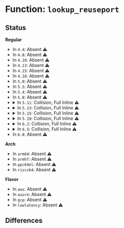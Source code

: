 # Function: <code>lookup_reuseport</code>

## Status
<b>Regular</b>
<ul>
<li>
In <code>4.4</code>: Absent ⚠️
</li>
<li>
In <code>4.8</code>: Absent ⚠️
</li>
<li>
In <code>4.10</code>: Absent ⚠️
</li>
<li>
In <code>4.13</code>: Absent ⚠️
</li>
<li>
In <code>4.15</code>: Absent ⚠️
</li>
<li>
In <code>4.18</code>: Absent ⚠️
</li>
<li>
In <code>5.0</code>: Absent ⚠️
</li>
<li>
In <code>5.3</code>: Absent ⚠️
</li>
<li>
In <code>5.4</code>: Absent ⚠️
</li>
<li>
In <code>5.8</code>: Absent ⚠️
</li>
<li>
<details>
<summary>In <code>5.11</code>: Collision, Full Inline ⚠️</summary>

**Collision:** Static-Static Collision

**Inline:** Full

**Transformation:** False

**Instances:**

```
In net/ipv4/inet_hashtables.c (ffffffff81aadbdf)
Location: net/ipv4/inet_hashtables.c:253
Inline: True
Inline callers:
  - net/ipv4/inet_hashtables.c:__inet_lookup_listener
  - net/ipv4/inet_hashtables.c:__inet_lookup_listener
```
```
In net/ipv4/udp.c (ffffffff81adfad8)
Location: net/ipv4/udp.c:412
Inline: True
Inline callers:
  - net/ipv4/udp.c:__udp4_lib_lookup
  - net/ipv4/udp.c:__udp4_lib_lookup
```
```
In net/ipv6/udp.c (ffffffff81b688d8)
Location: net/ipv6/udp.c:144
Inline: True
Inline callers:
  - net/ipv6/udp.c:__udp6_lib_lookup
  - net/ipv6/udp.c:__udp6_lib_lookup
```
```
In net/ipv6/inet6_hashtables.c (ffffffff81b93f88)
Location: net/ipv6/inet6_hashtables.c:116
Inline: True
Inline callers:
  - net/ipv6/inet6_hashtables.c:inet6_lookup_listener
  - net/ipv6/inet6_hashtables.c:inet6_lookup_listener
```
</details>
</li>
<li>
<details>
<summary>In <code>5.13</code>: Collision, Full Inline ⚠️</summary>

**Collision:** Static-Static Collision

**Inline:** Full

**Transformation:** False

**Instances:**

```
In net/ipv4/inet_hashtables.c (ffffffff81a98c9e)
Location: net/ipv4/inet_hashtables.c:253
Inline: True
Inline callers:
  - net/ipv4/inet_hashtables.c:__inet_lookup_listener
  - net/ipv4/inet_hashtables.c:__inet_lookup_listener
```
```
In net/ipv4/udp.c (ffffffff81aca9e1)
Location: net/ipv4/udp.c:412
Inline: True
Inline callers:
  - net/ipv4/udp.c:__udp4_lib_lookup
  - net/ipv4/udp.c:__udp4_lib_lookup
```
```
In net/ipv6/udp.c (ffffffff81b56bc6)
Location: net/ipv6/udp.c:144
Inline: True
Inline callers:
  - net/ipv6/udp.c:__udp6_lib_lookup
  - net/ipv6/udp.c:__udp6_lib_lookup
```
```
In net/ipv6/inet6_hashtables.c (ffffffff81b83095)
Location: net/ipv6/inet6_hashtables.c:116
Inline: True
Inline callers:
  - net/ipv6/inet6_hashtables.c:inet6_lookup_listener
  - net/ipv6/inet6_hashtables.c:inet6_lookup_listener
```
</details>
</li>
<li>
<details>
<summary>In <code>5.15</code>: Collision, Full Inline ⚠️</summary>

**Collision:** Static-Static Collision

**Inline:** Full

**Transformation:** False

**Instances:**

```
In net/ipv4/inet_hashtables.c (ffffffff81b5417c)
Location: net/ipv4/inet_hashtables.c:255
Inline: True
Inline callers:
  - net/ipv4/inet_hashtables.c:__inet_lookup_listener
  - net/ipv4/inet_hashtables.c:__inet_lookup_listener
  - net/ipv4/inet_hashtables.c:inet_lhash2_lookup
  - net/ipv4/inet_hashtables.c:inet_lhash2_lookup
```
```
In net/ipv4/udp.c (ffffffff81b8969d)
Location: net/ipv4/udp.c:413
Inline: True
Inline callers:
  - net/ipv4/udp.c:__udp4_lib_lookup
  - net/ipv4/udp.c:__udp4_lib_lookup
  - net/ipv4/udp.c:udp4_lib_lookup2
  - net/ipv4/udp.c:udp4_lib_lookup2
```
```
In net/ipv6/udp.c (ffffffff81c1c322)
Location: net/ipv6/udp.c:146
Inline: True
Inline callers:
  - net/ipv6/udp.c:__udp6_lib_lookup
  - net/ipv6/udp.c:__udp6_lib_lookup
  - net/ipv6/udp.c:udp6_lib_lookup2
  - net/ipv6/udp.c:udp6_lib_lookup2
```
```
In net/ipv6/inet6_hashtables.c (ffffffff81c4f163)
Location: net/ipv6/inet6_hashtables.c:116
Inline: True
Inline callers:
  - net/ipv6/inet6_hashtables.c:inet6_lookup_listener
  - net/ipv6/inet6_hashtables.c:inet6_lookup_listener
  - net/ipv6/inet6_hashtables.c:inet6_lhash2_lookup
  - net/ipv6/inet6_hashtables.c:inet6_lhash2_lookup
```
</details>
</li>
<li>
<details>
<summary>In <code>5.19</code>: Collision, Full Inline ⚠️</summary>

**Collision:** Static-Static Collision

**Inline:** Full

**Transformation:** False

**Instances:**

```
In net/ipv4/inet_hashtables.c (ffffffff81ce20a5)
Location: net/ipv4/inet_hashtables.c:219
Inline: True
Inline callers:
  - net/ipv4/inet_hashtables.c:__inet_lookup_listener
  - net/ipv4/inet_hashtables.c:__inet_lookup_listener
  - net/ipv4/inet_hashtables.c:inet_lhash2_lookup
  - net/ipv4/inet_hashtables.c:inet_lhash2_lookup
```
```
In net/ipv4/udp.c (ffffffff81d1c3c0)
Location: net/ipv4/udp.c:413
Inline: True
Inline callers:
  - net/ipv4/udp.c:__udp4_lib_lookup
  - net/ipv4/udp.c:__udp4_lib_lookup
  - net/ipv4/udp.c:udp4_lib_lookup2
  - net/ipv4/udp.c:udp4_lib_lookup2
```
```
In net/ipv6/udp.c (ffffffff81db8b44)
Location: net/ipv6/udp.c:148
Inline: True
Inline callers:
  - net/ipv6/udp.c:__udp6_lib_lookup
  - net/ipv6/udp.c:__udp6_lib_lookup
  - net/ipv6/udp.c:udp6_lib_lookup2
  - net/ipv6/udp.c:udp6_lib_lookup2
```
```
In net/ipv6/inet6_hashtables.c (ffffffff81defb6a)
Location: net/ipv6/inet6_hashtables.c:116
Inline: True
Inline callers:
  - net/ipv6/inet6_hashtables.c:inet6_lookup_listener
  - net/ipv6/inet6_hashtables.c:inet6_lookup_listener
  - net/ipv6/inet6_hashtables.c:inet6_lhash2_lookup
  - net/ipv6/inet6_hashtables.c:inet6_lhash2_lookup
```
</details>
</li>
<li>
<details>
<summary>In <code>6.2</code>: Collision, Full Inline ⚠️</summary>

**Collision:** Static-Static Collision

**Inline:** Full

**Transformation:** False

**Instances:**

```
In net/ipv4/inet_hashtables.c (ffffffff81ea3295)
Location: net/ipv4/inet_hashtables.c:335
Inline: True
Inline callers:
  - net/ipv4/inet_hashtables.c:__inet_lookup_listener
  - net/ipv4/inet_hashtables.c:__inet_lookup_listener
  - net/ipv4/inet_hashtables.c:inet_lhash2_lookup
  - net/ipv4/inet_hashtables.c:inet_lhash2_lookup
```
```
In net/ipv4/udp.c (ffffffff81ee32b0)
Location: net/ipv4/udp.c:420
Inline: True
Inline callers:
  - net/ipv4/udp.c:__udp4_lib_lookup
  - net/ipv4/udp.c:__udp4_lib_lookup
  - net/ipv4/udp.c:udp4_lib_lookup2
  - net/ipv4/udp.c:udp4_lib_lookup2
```
```
In net/ipv6/udp.c (ffffffff81f88b94)
Location: net/ipv6/udp.c:162
Inline: True
Inline callers:
  - net/ipv6/udp.c:__udp6_lib_lookup
  - net/ipv6/udp.c:__udp6_lib_lookup
  - net/ipv6/udp.c:udp6_lib_lookup2
  - net/ipv6/udp.c:udp6_lib_lookup2
```
```
In net/ipv6/inet6_hashtables.c (ffffffff81fc3c59)
Location: net/ipv6/inet6_hashtables.c:114
Inline: True
Inline callers:
  - net/ipv6/inet6_hashtables.c:inet6_lookup_listener
  - net/ipv6/inet6_hashtables.c:inet6_lookup_listener
  - net/ipv6/inet6_hashtables.c:inet6_lhash2_lookup
  - net/ipv6/inet6_hashtables.c:inet6_lhash2_lookup
```
</details>
</li>
<li>
<details>
<summary>In <code>6.5</code>: Collision, Full Inline ⚠️</summary>

**Collision:** Static-Static Collision

**Inline:** Full

**Transformation:** False

**Instances:**

```
In net/ipv4/inet_hashtables.c (ffffffff81f01acd)
Location: net/ipv4/inet_hashtables.c:335
Inline: True
Inline callers:
  - net/ipv4/inet_hashtables.c:__inet_lookup_listener
  - net/ipv4/inet_hashtables.c:__inet_lookup_listener
  - net/ipv4/inet_hashtables.c:inet_lhash2_lookup
  - net/ipv4/inet_hashtables.c:inet_lhash2_lookup
```
```
In net/ipv4/udp.c (ffffffff81f42b32)
Location: net/ipv4/udp.c:422
Inline: True
Inline callers:
  - net/ipv4/udp.c:__udp4_lib_lookup
  - net/ipv4/udp.c:__udp4_lib_lookup
  - net/ipv4/udp.c:udp4_lib_lookup2
  - net/ipv4/udp.c:udp4_lib_lookup2
```
```
In net/ipv6/udp.c (ffffffff81feaddd)
Location: net/ipv6/udp.c:164
Inline: True
Inline callers:
  - net/ipv6/udp.c:__udp6_lib_lookup
  - net/ipv6/udp.c:__udp6_lib_lookup
  - net/ipv6/udp.c:udp6_lib_lookup2
  - net/ipv6/udp.c:udp6_lib_lookup2
```
```
In net/ipv6/inet6_hashtables.c (ffffffff82024b24)
Location: net/ipv6/inet6_hashtables.c:114
Inline: True
Inline callers:
  - net/ipv6/inet6_hashtables.c:inet6_lookup_listener
  - net/ipv6/inet6_hashtables.c:inet6_lookup_listener
  - net/ipv6/inet6_hashtables.c:inet6_lhash2_lookup
  - net/ipv6/inet6_hashtables.c:inet6_lhash2_lookup
```
</details>
</li>
<li>
In <code>6.8</code>: Absent ⚠️
</li>
</ul>
<b>Arch</b>
<ul>
<li>
In <code>arm64</code>: Absent ⚠️
</li>
<li>
In <code>armhf</code>: Absent ⚠️
</li>
<li>
In <code>ppc64el</code>: Absent ⚠️
</li>
<li>
In <code>riscv64</code>: Absent ⚠️
</li>
</ul>
<b>Flavor</b>
<ul>
<li>
In <code>aws</code>: Absent ⚠️
</li>
<li>
In <code>azure</code>: Absent ⚠️
</li>
<li>
In <code>gcp</code>: Absent ⚠️
</li>
<li>
In <code>lowlatency</code>: Absent ⚠️
</li>
</ul>

## Differences
